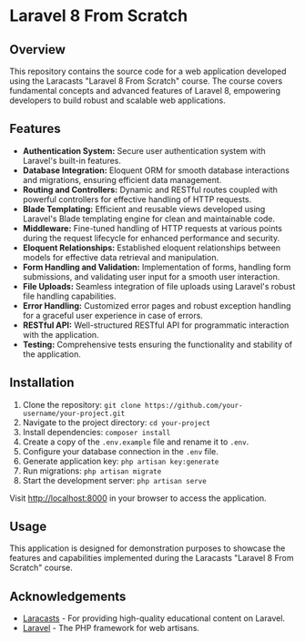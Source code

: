 # Laravel 8 From Scratch

## Overview

This repository contains the source code for a web application developed using the Laracasts "Laravel 8 From Scratch" course. The course covers fundamental concepts and advanced features of Laravel 8, empowering developers to build robust and scalable web applications.

## Features

- **Authentication System:** Secure user authentication system with Laravel's built-in features.
- **Database Integration:** Eloquent ORM for smooth database interactions and migrations, ensuring efficient data management.
- **Routing and Controllers:** Dynamic and RESTful routes coupled with powerful controllers for effective handling of HTTP requests.
- **Blade Templating:** Efficient and reusable views developed using Laravel's Blade templating engine for clean and maintainable code.
- **Middleware:** Fine-tuned handling of HTTP requests at various points during the request lifecycle for enhanced performance and security.
- **Eloquent Relationships:** Established eloquent relationships between models for effective data retrieval and manipulation.
- **Form Handling and Validation:** Implementation of forms, handling form submissions, and validating user input for a smooth user interaction.
- **File Uploads:** Seamless integration of file uploads using Laravel's robust file handling capabilities.
- **Error Handling:** Customized error pages and robust exception handling for a graceful user experience in case of errors.
- **RESTful API:** Well-structured RESTful API for programmatic interaction with the application.
- **Testing:** Comprehensive tests ensuring the functionality and stability of the application.

## Installation

1. Clone the repository: `git clone https://github.com/your-username/your-project.git`
2. Navigate to the project directory: `cd your-project`
3. Install dependencies: `composer install`
4. Create a copy of the `.env.example` file and rename it to `.env`.
5. Configure your database connection in the `.env` file.
6. Generate application key: `php artisan key:generate`
7. Run migrations: `php artisan migrate`
8. Start the development server: `php artisan serve`

Visit [http://localhost:8000](http://localhost:8000) in your browser to access the application.

## Usage

This application is designed for demonstration purposes to showcase the features and capabilities implemented during the Laracasts "Laravel 8 From Scratch" course.

## Acknowledgements

- [Laracasts](https://laracasts.com) - For providing high-quality educational content on Laravel.
- [Laravel](https://laravel.com) - The PHP framework for web artisans.
